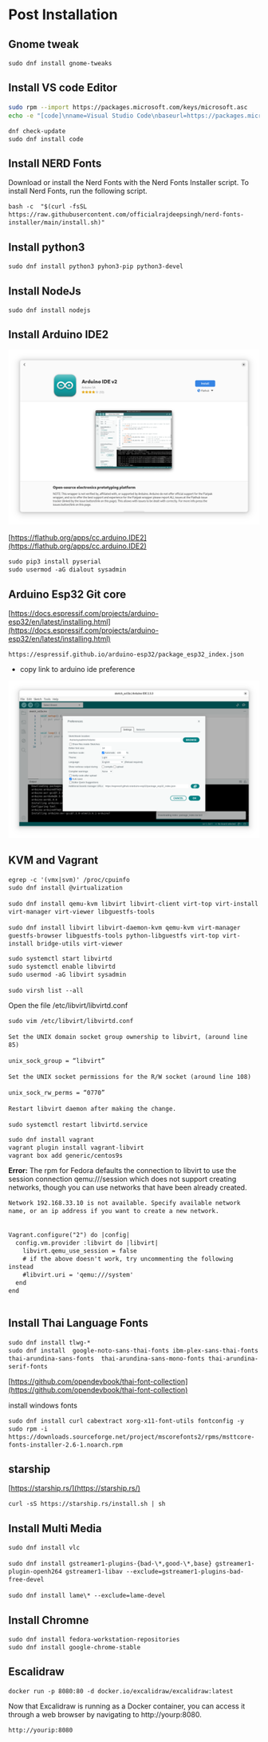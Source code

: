 # Post Installation

## Gnome tweak

```
sudo dnf install gnome-tweaks
```

## Install VS code Editor

``` bash linenums="1"
sudo rpm --import https://packages.microsoft.com/keys/microsoft.asc
echo -e "[code]\nname=Visual Studio Code\nbaseurl=https://packages.microsoft.com/yumrepos/vscode\nenabled=1\ngpgcheck=1\ngpgkey=https://packages.microsoft.com/keys/microsoft.asc" | sudo tee /etc/yum.repos.d/vscode.repo > /dev/null
```

```
dnf check-update
sudo dnf install code
```

## Install NERD Fonts
Download or install the Nerd Fonts with the Nerd Fonts Installer script. To install Nerd Fonts, run the following script.

```
bash -c  "$(curl -fsSL https://raw.githubusercontent.com/officialrajdeepsingh/nerd-fonts-installer/main/install.sh)"
```

## Install python3

```
sudo dnf install python3 pyhon3-pip python3-devel
```

## Install NodeJs
```
sudo dnf install nodejs
```

## Install Arduino IDE2

![](../assets/images/fedora41_arduino2.png)

[https://flathub.org/apps/cc.arduino.IDE2](https://flathub.org/apps/cc.arduino.IDE2)

```
sudo pip3 install pyserial
sudo usermod -aG dialout sysadmin
```

## Arduino Esp32 Git core

[https://docs.espressif.com/projects/arduino-esp32/en/latest/installing.html](https://docs.espressif.com/projects/arduino-esp32/en/latest/installing.html)

```
https://espressif.github.io/arduino-esp32/package_esp32_index.json
```
- copy link to arduino ide preference

![](../assets/images/fedora41_arduino_esp32core.png)

## KVM and Vagrant

```
egrep -c '(vmx|svm)' /proc/cpuinfo
sudo dnf install @virtualization

sudo dnf install qemu-kvm libvirt libvirt-client virt-top virt-install virt-manager virt-viewer libguestfs-tools

sudo dnf install libvirt libvirt-daemon-kvm qemu-kvm virt-manager guestfs-browser libguestfs-tools python-libguestfs virt-top virt-install bridge-utils virt-viewer
```

```
sudo systemctl start libvirtd
sudo systemctl enable libvirtd 
sudo usermod -aG libvirt sysadmin

sudo virsh list --all 
```

Open the file /etc/libvirt/libvirtd.conf

```
sudo vim /etc/libvirt/libvirtd.conf

Set the UNIX domain socket group ownership to libvirt, (around line 85)

unix_sock_group = “libvirt”

Set the UNIX socket permissions for the R/W socket (around line 108)

unix_sock_rw_perms = “0770”

Restart libvirt daemon after making the change.

sudo systemctl restart libvirtd.service
```

```
sudo dnf install vagrant
vagrant plugin install vagrant-libvirt
vagrant box add generic/centos9s
```

**Error:**
The rpm for Fedora defaults the connection to libvirt to use the session connection qemu:///session which does not support creating networks, though you can use networks that have been already created.

```
Network 192.168.33.10 is not available. Specify available network
name, or an ip address if you want to create a new network.


Vagrant.configure("2") do |config|
  config.vm.provider :libvirt do |libvirt|
    libvirt.qemu_use_session = false
    # if the above doesn't work, try uncommenting the following instead
    #libvirt.uri = 'qemu:///system'
  end
end


```



## Install Thai Language Fonts

```
sudo dnf install tlwg-*
sudo dnf install  google-noto-sans-thai-fonts ibm-plex-sans-thai-fonts thai-arundina-sans-fonts  thai-arundina-sans-mono-fonts thai-arundina-serif-fonts
```

[https://github.com/opendevbook/thai-font-collection](https://github.com/opendevbook/thai-font-collection)

install windows fonts
```
sudo dnf install curl cabextract xorg-x11-font-utils fontconfig -y
sudo rpm -i https://downloads.sourceforge.net/project/mscorefonts2/rpms/msttcore-fonts-installer-2.6-1.noarch.rpm
```

## starship
[https://starship.rs/](https://starship.rs/)

```
curl -sS https://starship.rs/install.sh | sh 
```

## Install Multi Media

```
sudo dnf install vlc

sudo dnf install gstreamer1-plugins-{bad-\*,good-\*,base} gstreamer1-plugin-openh264 gstreamer1-libav --exclude=gstreamer1-plugins-bad-free-devel

sudo dnf install lame\* --exclude=lame-devel

```

## Install Chromne

```
sudo dnf install fedora-workstation-repositories
sudo dnf install google-chrome-stable
```

## Escalidraw
```
docker run -p 8080:80 -d docker.io/excalidraw/excalidraw:latest
```
Now that Excalidraw is running as a Docker container, you can access it through a web browser by navigating to http://yourp:8080.
```
http://yourip:8080
```